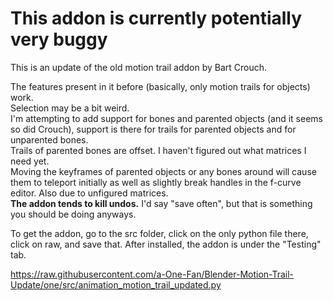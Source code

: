 # This addon is currently potentially very buggy
 This is an update of the old motion trail addon by Bart Crouch.
 
 The features present in it before (basically, only motion trails for objects) work.<br>
 Selection may be a bit weird.<br>
 I'm attempting to add support for bones and parented objects (and it seems so did Crouch), support is there for trails for parented objects and for unparented bones.<br>
 Trails of parented bones are offset. I haven't figured out what matrices I need yet.<br>
 Moving the keyframes of parented objects or any bones around will cause them to teleport initially as well as slightly break handles in the f-curve editor. Also due to unfigured matrices.<br>
 **The addon tends to kill undos.** I'd say "save often", but that is something you should be doing anyways.
 
 To get the addon, go to the src folder, click on the only python file there, click on raw, and save that.
 After installed, the addon is under the "Testing" tab.
 
 https://raw.githubusercontent.com/a-One-Fan/Blender-Motion-Trail-Update/one/src/animation_motion_trail_updated.py
